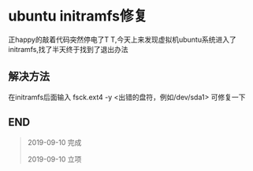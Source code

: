 # ubuntu initramfs修复

正happy的敲着代码突然停电了T T,今天上来发现虚拟机ubuntu系统进入了initramfs,找了半天终于找到了退出办法

## 解决方法

在initramfs后面输入 fsck.ext4 -y <出错的盘符，例如/dev/sda1> 可修复一下

## END

>    2019-09-10  完成
> 
>    2019-09-10  立项